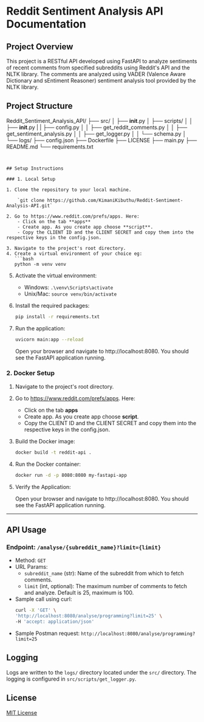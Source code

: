 # Reddit Sentiment Analysis API Documentation

## Project Overview

This project is a RESTful API developed using FastAPI to analyze sentiments of recent comments from specified subreddits using Reddit's API and the NLTK library. The comments are analyzed using VADER (Valence Aware Dictionary and sEntiment Reasoner) sentiment analysis tool provided by the NLTK library.


## Project Structure


Reddit_Sentiment_Analysis_API/
├── src/
│   ├── __init__.py
│   ├── scripts/
│   │   ├── __init__.py
|   |   ├── config.py
│   │   ├── get_reddit_comments.py
│   │   ├── get_sentiment_analysis.py
│   │   ├── get_logger.py
│   │   └── schema.py
│   └── logs/
├── config.json
├── Dockerfile
├── LICENSE
├── main.py
├── README.md
└── requirements.txt
```


## Setup Instructions

### 1. Local Setup

1. Clone the repository to your local machine.

    `git clone https://github.com/KimaniKibuthu/Reddit-Sentiment-Analysis-API.git`

2. Go to https://www.reddit.com/prefs/apps. Here:
    - Click on the tab **apps**
    - Create app. As you create app choose **script**.
    - Copy the CLIENT ID and the CLIENT SECRET and copy them into the respective keys in the config.json.

3. Navigate to the project's root directory.
4. Create a virtual environment of your choice eg:
   ```bash
   python -m venv venv
   ```
5. Activate the virtual environment:
   - Windows: `.\venv\Scripts\activate`
   - Unix/Mac: `source venv/bin/activate`
6. Install the required packages:
   ```bash
   pip install -r requirements.txt
   ```
7. Run the application:
   ```bash
   uvicorn main:app --reload
   ```

   Open your browser and navigate to http://localhost:8080. You should see the FastAPI application running.

### 2. Docker Setup

1. Navigate to the project's root directory.
2. Go to https://www.reddit.com/prefs/apps. Here:
    - Click on the tab **apps**
    - Create app. As you create app choose **script**.
    - Copy the CLIENT ID and the CLIENT SECRET and copy them into the respective keys in the config.json.
3. Build the Docker image:
   ```bash
   docker build -t reddit-api .
   ```
4. Run the Docker container:
   ```bash
   docker run -d -p 8080:8080 my-fastapi-app
   ```
5. Verify the Application:

    Open your browser and navigate to http://localhost:8080. You should see the FastAPI application running.
---

## API Usage

### Endpoint: `/analyse/{subreddit_name}?limit={limit}`

- Method: `GET`
- URL Params:
  - `subreddit_name` (str): Name of the subreddit from which to fetch comments.
  - `limit` (int, optional): The maximum number of comments to fetch and analyze. Default is 25, maximum is 100.
- Sample call using curl:
  ```bash
  curl -X 'GET' \
  'http://localhost:8080/analyse/programming?limit=25' \
  -H 'accept: application/json'
  ```
- Sample Postman request:
    `http://localhost:8080/analyse/programming?limit=25`



## Logging

Logs are written to the `logs/` directory located under the `src/` directory. The logging is configured in `src/scripts/get_logger.py`.



## License

[MIT License](https://opensource.org/licenses/MIT)
